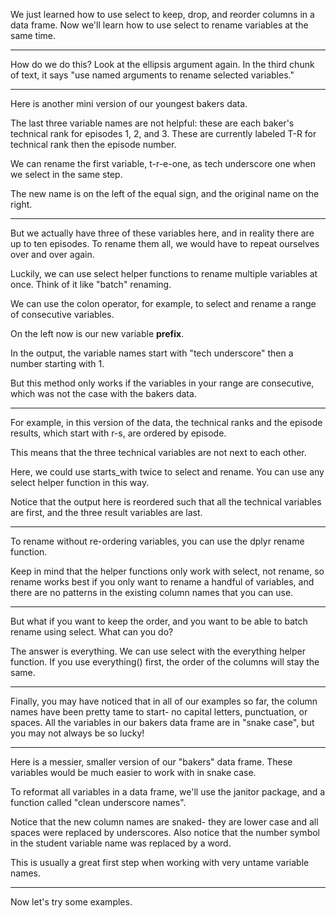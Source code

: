 We just learned how to use select to keep, drop, and reorder columns in a data frame. Now we'll learn how to use select to rename variables at the same time.

-------

How do we do this? Look at the ellipsis argument again. In the third chunk of text, it says "use named arguments to rename selected variables."

-------

Here is another mini version of our youngest bakers data. 

The last three variable names are not helpful: these are each baker's technical rank for episodes 1, 2, and 3. These are currently labeled T-R for technical rank then the episode number.

We can rename the first variable, t-r-e-one, as tech underscore one when we select in the same step.

The new name is on the left of the equal sign, and the original name on the right.

-------

But we actually have three of these variables here, and in reality there are up to ten episodes. To rename them all, we would have to repeat ourselves over and over again.

Luckily, we can use select helper functions to rename multiple variables at once. Think of it like "batch" renaming. 

We can use the colon operator, for example, to select and rename a range of consecutive variables. 

On the left now is our new variable **prefix**.

In the output, the variable names start with "tech underscore" then a number starting with 1. 

But this method only works if the variables in your range are consecutive, which was not the case with the bakers data.

-------

For example, in this version of the data, the technical ranks and the episode results, which start with r-s, are ordered by episode. 

This means that the three technical variables are not next to each other. 

Here, we could use starts_with twice to select and rename. You can use any select helper function in this way.

Notice that the output here is reordered such that all the technical variables are first, and the three result variables are last.

-------

To rename without re-ordering variables, you can use the dplyr rename function. 

Keep in mind that the helper functions only work with select, not rename, so rename works best if you only want to rename a handful of variables, and there are no patterns in the existing column names that you can use.

-------

But what if you want to keep the order, and you want to be able to batch rename using select. What can you do?

The answer is everything. We can use select with the everything helper function. If you use everything() first, the order of the columns will stay the same.

-------

Finally, you may have noticed that in all of our examples so far, the column names have been pretty tame to start- no capital letters, punctuation, or spaces. All the variables in our bakers data frame are in "snake case", but you may not always be so lucky!

-------

Here is a messier, smaller version of our "bakers" data frame. These variables would be much easier to work with in snake case.

To reformat all variables in a data frame, we'll use the janitor package, and a function called "clean underscore names".

Notice that the new column names are snaked- they are lower case and all spaces were replaced by underscores. Also notice that the number symbol in the student variable name was replaced by a word. 

This is usually a great first step when working with very untame variable names.

-------

Now let's try some examples.
